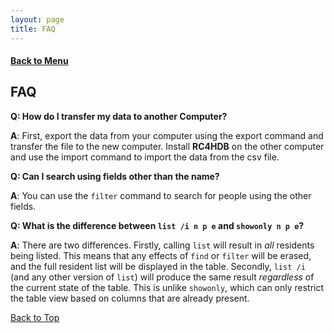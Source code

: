 ```yaml
---
layout: page
title: FAQ
---
```


#### [Back to Menu](../UserGuide.md)

## FAQ

**Q: How do I transfer my data to another Computer?**

**A**: First, export the data from your computer using the export command and transfer the file to the new computer. 
Install **RC4HDB** on the other computer and use the import command to import the data from the csv file.

**Q: Can I search using fields other than the name?**

**A**: You can use the `filter` command to search for people using the other fields.

**Q: What is the difference between `list /i n p e` and `showonly n p e`?**

**A**: There are two differences. Firstly, calling `list` will result in *all* residents being listed. This means that 
any effects of `find` or `filter` will be erased, and the full resident list will be displayed in the table. Secondly, 
`list /i` (and any other version of `list`) will produce the same result *regardless* of the current state of the table. 
This is unlike `showonly`, which can only restrict the table view based on columns that are already present.  


[Back to Top](#back-to-menu)
